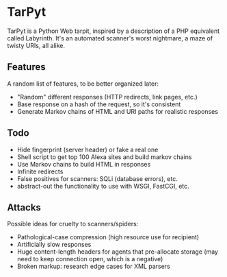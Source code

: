 TarPyt
======
TarPyt is a Python Web tarpit, inspired by a description of a PHP
equivalent called Labyrinth. It's an automated scanner's worst
nightmare, a maze of twisty URIs, all alike.

Features
--------
A random list of features, to be better organized later:

* "Random" different responses (HTTP redirects, link pages, etc.)
* Base response on a hash of the request, so it's consistent
* Generate Markov chains of HTML and URI paths for realistic responses

Todo
----
* Hide fingerprint (server header) or fake a real one
* Shell script to get top 100 Alexa sites and build markov chains
* Use Markov chains to build HTML in responses
* Infinite redirects
* False positives for scanners: SQLi (database errors), etc.
* abstract-out the functionality to use with WSGI, FastCGI, etc.

Attacks
-------
Possible ideas for cruelty to scanners/spiders:

* Pathological-case compression (high resource use for recipient)
* Artificially slow responses
* Huge content-length headers for agents that pre-allocate storage
  (may need to keep connection open, which is a negative)
* Broken markup: research edge cases for XML parsers
